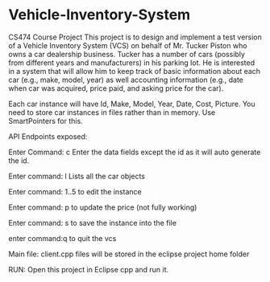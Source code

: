 # Vehicle-Inventory-System
CS474 Course Project
This project is to design and implement a test version of a Vehicle Inventory System (VCS) on behalf of Mr. Tucker Piston who owns a car dealership business. Tucker has a number of cars (possibly from different years and manufacturers) in his parking lot. He is interested in a system that will allow him to keep track of basic information about each car (e.g., make, model, year) as well accounting information (e.g., date when car was acquired, price paid, and asking price for the car).

Each car instance will have Id, Make, Model, Year, Date, Cost, Picture. You need
to store car instances in files rather than in memory. Use SmartPointers for this.

API Endpoints exposed:

Enter Command: c
Enter the data fields except the id as it will auto generate the id.

Enter command: l
Lists all the car objects

Enter command: 1..5
to edit the instance

Enter command: p
to update the price (not fully working)

Enter command: s
to save the instance into the file

enter command:q
to quit the vcs

Main file: client.cpp
files will be stored in the eclipse project home folder

RUN:
Open this project in Eclipse cpp and run it.
